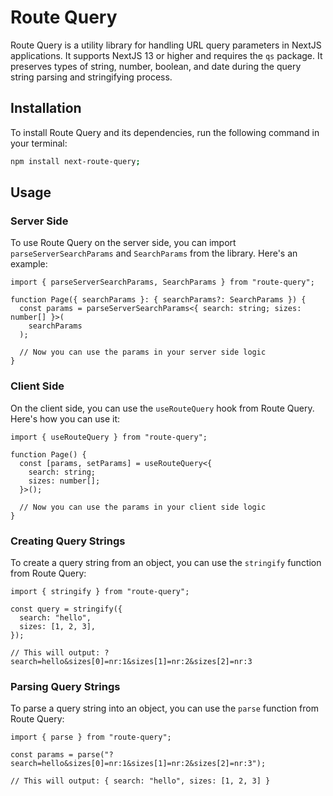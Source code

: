 # Route Query

Route Query is a utility library for handling URL query parameters in NextJS applications. It supports NextJS 13 or higher and requires the `qs` package. It preserves types of string, number, boolean, and date during the query string parsing and stringifying process.

## Installation

To install Route Query and its dependencies, run the following command in your terminal:

```bash
npm install next-route-query;
```

## Usage

### Server Side

To use Route Query on the server side, you can import `parseServerSearchParams` and `SearchParams` from the library. Here's an example:

```tsx
import { parseServerSearchParams, SearchParams } from "route-query";

function Page({ searchParams }: { searchParams?: SearchParams }) {
  const params = parseServerSearchParams<{ search: string; sizes: number[] }>(
    searchParams
  );

  // Now you can use the params in your server side logic
}
```

### Client Side

On the client side, you can use the `useRouteQuery` hook from Route Query. Here's how you can use it:

```tsx
import { useRouteQuery } from "route-query";

function Page() {
  const [params, setParams] = useRouteQuery<{
    search: string;
    sizes: number[];
  }>();

  // Now you can use the params in your client side logic
}
```

### Creating Query Strings

To create a query string from an object, you can use the `stringify` function from Route Query:

```tsx
import { stringify } from "route-query";

const query = stringify({
  search: "hello",
  sizes: [1, 2, 3],
});

// This will output: ?search=hello&sizes[0]=nr:1&sizes[1]=nr:2&sizes[2]=nr:3
```

### Parsing Query Strings

To parse a query string into an object, you can use the `parse` function from Route Query:

```tsx
import { parse } from "route-query";

const params = parse("?search=hello&sizes[0]=nr:1&sizes[1]=nr:2&sizes[2]=nr:3");

// This will output: { search: "hello", sizes: [1, 2, 3] }
```
